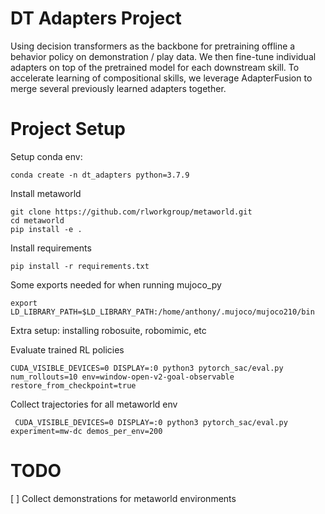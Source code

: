 # DT Adapters Project

Using decision transformers as the backbone for pretraining offline a behavior policy on demonstration / play data. We then fine-tune individual adapters on top of the pretrained model for each downstream skill. To accelerate learning of compositional skills, we leverage AdapterFusion to merge several previously learned adapters together. 

# Project Setup

Setup conda env:

```
conda create -n dt_adapters python=3.7.9
```

Install metaworld 

```
git clone https://github.com/rlworkgroup/metaworld.git
cd metaworld 
pip install -e .
```

Install requirements
```
pip install -r requirements.txt
```

Some exports needed for when running mujoco_py
```
export LD_LIBRARY_PATH=$LD_LIBRARY_PATH:/home/anthony/.mujoco/mujoco210/bin
``` 

Extra setup: installing robosuite, robomimic, etc

Evaluate trained RL policies
```
CUDA_VISIBLE_DEVICES=0 DISPLAY=:0 python3 pytorch_sac/eval.py num_rollouts=10 env=window-open-v2-goal-observable restore_from_checkpoint=true
```

Collect trajectories for all metaworld env
```
 CUDA_VISIBLE_DEVICES=0 DISPLAY=:0 python3 pytorch_sac/eval.py experiment=mw-dc demos_per_env=200
```

# TODO
[ ] Collect demonstrations for metaworld environments